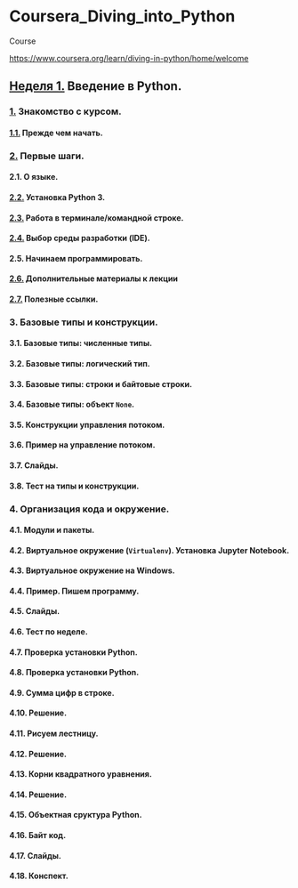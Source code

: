 # Coursera_Diving_into_Python

Course

https://www.coursera.org/learn/diving-in-python/home/welcome

## [Неделя 1.](/Week_1_Introduction_to_Python)                                                    Введение в Python.
### [1.](/Week_1_Introduction_to_Python/1_Introduction_to_the_course)                             Знакомство с курсом.
#### [1.1.](/Week_1_Introduction_to_Python/1_Introduction_to_the_course/1.1_Before_you_start.md)  Прежде чем начать.
### [2.](/Week_1_Introduction_to_Python/2_First_steps)                                            Первые шаги.
#### 2.1.                                                                                         О языке.
#### [2.2.](/Week_1_Introduction_to_Python/2_First_steps/2.2_Installing_Python_3.md)              Установка Python 3.
#### [2.3.](/Week_1_Introduction_to_Python/2_First_steps/2.3_Working_in_terminal_command_line.md) Работа в терминале/командной строке.
#### [2.4.](/Week_1_Introduction_to_Python/2_First_steps/2.4_Choosing_IDE.md)                     Выбор среды разработки (IDE).
#### 2.5.                                                                                         Начинаем программировать.
#### [2.6.](/Week_1_Introduction_to_Python/2_First_steps/2.6_Additional_materials.md)             Дополнительные материалы к лекции
#### [2.7.](/Week_1_Introduction_to_Python/2_First_steps/2.7_Helpful_links.md)                    Полезные ссылки.
### 3. Базовые типы и конструкции.
#### 3.1. Базовые типы: численные типы.
#### 3.2. Базовые типы: логический тип.
#### 3.3. Базовые типы: строки и байтовые строки.
#### 3.4. Базовые типы: объект `None`.
#### 3.5. Конструкции управления потоком.
#### 3.6. Пример на управление потоком.
#### 3.7. Слайды.
#### 3.8. Тест на типы и конструкции.
### 4. Организация кода и окружение.
#### 4.1. Модули и пакеты.
#### 4.2. Виртуальное окружение (`Virtualenv`). Установка Jupyter Notebook.
#### 4.3. Виртуальное окружение на Windows.
#### 4.4. Пример. Пишем программу.
#### 4.5. Слайды.
#### 4.6. Тест по неделе.
#### 4.7. Проверка установки Python.
#### 4.8. Проверка установки Python.
#### 4.9. Сумма цифр в строке.
#### 4.10. Решение.
#### 4.11. Рисуем лестницу.
#### 4.12. Решение.
#### 4.13. Корни квадратного уравнения.
#### 4.14. Решение.
#### 4.15. Объектная сруктура Python.
#### 4.16. Байт код.
#### 4.17. Слайды.
#### 4.18. Конспект.







